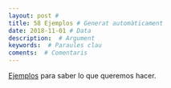 ```yaml
---
layout: post #
title: 58 Ejemplos # Generat automàticament
date: 2018-11-01 # Data
description:  # Argument
keywords:  # Paraules clau
coments:  # Comentaris
---
```


[Ejemplos](http://ehneilsen.net/notebook/orgExamples/org-examples.html) para saber lo que queremos hacer.
